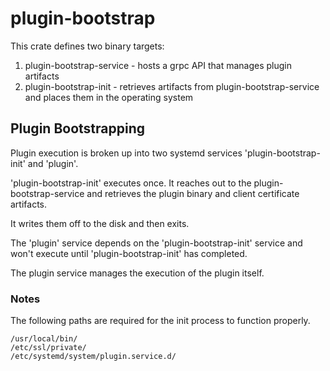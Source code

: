 # plugin-bootstrap

This crate defines two binary targets:

1. plugin-bootstrap-service - hosts a grpc API that manages plugin artifacts
2. plugin-bootstrap-init - retrieves artifacts from plugin-bootstrap-service and
   places them in the operating system

## Plugin Bootstrapping

Plugin execution is broken up into two systemd services 'plugin-bootstrap-init'
and 'plugin'.

'plugin-bootstrap-init' executes once. It reaches out to the
plugin-bootstrap-service and retrieves the plugin binary and client certificate
artifacts.

It writes them off to the disk and then exits.

The 'plugin' service depends on the 'plugin-bootstrap-init' service and won't
execute until 'plugin-bootstrap-init' has completed.

The plugin service manages the execution of the plugin itself.

### Notes

The following paths are required for the init process to function properly.

```
/usr/local/bin/
/etc/ssl/private/
/etc/systemd/system/plugin.service.d/
```
